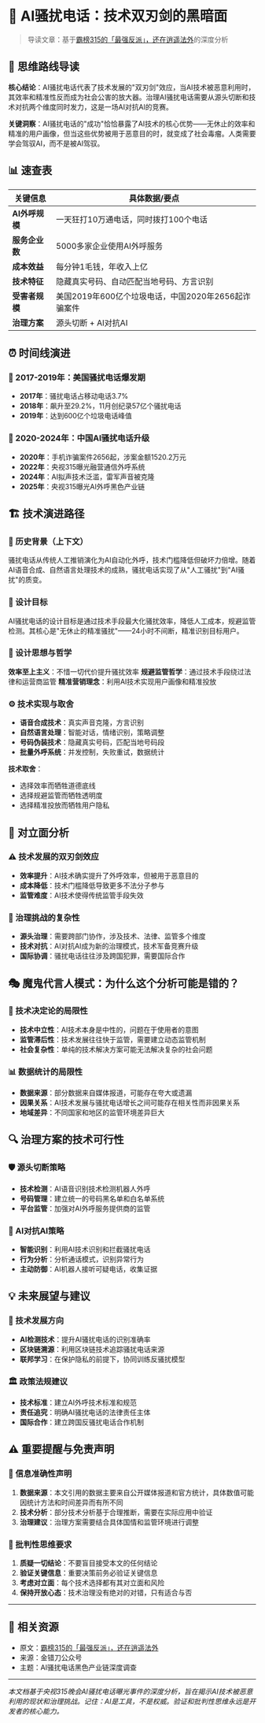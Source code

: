 # 🚨 AI骚扰电话：技术双刃剑的黑暗面

> 导读文章：基于[霸榜315的「最强反派」，还在逍遥法外](https://mp.weixin.qq.com/s/qpU4-2zbEHdH-AEourcHJg)的深度分析

## 🧠 思维路线导读

**核心结论**：AI骚扰电话代表了技术发展的"双刃剑"效应，当AI技术被恶意利用时，其效率和精准性反而成为社会公害的放大器。治理AI骚扰电话需要从源头切断和技术对抗两个维度同时发力，这是一场AI对抗AI的竞赛。

**关键洞察**：AI骚扰电话的"成功"恰恰暴露了AI技术的核心优势——无休止的效率和精准的用户画像，但当这些优势被用于恶意目的时，就变成了社会毒瘤。人类需要学会驾驭AI，而不是被AI驾驭。

## 📊 速查表

| 关键信息 | 具体数据/要点 |
|---------|---------------|
| **AI外呼规模** | 一天狂打10万通电话，同时拨打100个电话 |
| **服务企业数** | 5000多家企业使用AI外呼服务 |
| **成本效益** | 每分钟1毛钱，年收入上亿 |
| **技术特征** | 隐藏真实号码、自动匹配当地号码、方言识别 |
| **受害者规模** | 美国2019年600亿个垃圾电话，中国2020年2656起诈骗案件 |
| **治理方案** | 源头切断 + AI对抗AI |

## ⏰ 时间线演进

### 📅 2017-2019年：美国骚扰电话爆发期
- **2017年**：骚扰电话占移动电话3.7%
- **2018年**：飙升至29.2%，11月创纪录57亿个骚扰电话
- **2019年**：达到600亿个垃圾电话峰值

### 📅 2020-2024年：中国AI骚扰电话升级
- **2020年**：手机诈骗案件2656起，涉案金额1520.2万元
- **2022年**：央视315曝光融营通信外呼系统
- **2024年**：AI拟声技术泛滥，雷军声音被克隆
- **2025年**：央视315曝光AI外呼黑色产业链

## 🏗️ 技术演进路径

### 🌊 历史背景（上下文）
骚扰电话从传统人工推销演化为AI自动化外呼，技术门槛降低但破坏力倍增。随着AI语音合成、自然语言处理技术的成熟，骚扰电话实现了从"人工骚扰"到"AI骚扰"的质变。

### 🎯 设计目标
AI骚扰电话的设计目标是通过技术手段最大化骚扰效率，降低人工成本，规避监管检测。其核心是"无休止的精准骚扰"——24小时不间断，精准识别目标用户。

### 🧠 设计思想与哲学
**效率至上主义**：不惜一切代价提升骚扰效率
**规避监管哲学**：通过技术手段绕过法律和运营商监管
**精准营销理念**：利用AI技术实现用户画像和精准投放

### ⚙️ 技术实现与取舍
- **语音合成技术**：真实声音克隆，方言识别
- **自然语言处理**：智能对话，情绪识别，策略调整
- **号码伪装技术**：隐藏真实号码，匹配当地号码段
- **批量外呼系统**：并发控制，失败重试，数据统计

**技术取舍**：
- 选择效率而牺牲道德底线
- 选择规避监管而牺牲透明度
- 选择精准投放而牺牲用户隐私

## 🚨 对立面分析

### ⚠️ 技术发展的双刃剑效应
- **效率提升**：AI技术确实提升了外呼效率，但被用于恶意目的
- **成本降低**：技术门槛降低导致更多不法分子参与
- **监管难度**：AI技术使得传统监管手段失效

### 🚨 治理挑战的复杂性
- **源头治理**：需要跨部门协作，涉及技术、法律、监管多个维度
- **技术对抗**：AI对抗AI成为新的治理模式，技术军备竞赛升级
- **国际协调**：骚扰电话往往涉及跨国犯罪，需要国际合作

## 🎭 魔鬼代言人模式：为什么这个分析可能是错的？

### 🤔 技术决定论的局限性
- **技术中立性**：AI技术本身是中性的，问题在于使用者的意图
- **监管滞后性**：技术发展往往快于监管，需要建立动态监管机制
- **社会复杂性**：单纯的技术解决方案可能无法解决复杂的社会问题

### 📊 数据统计的局限性
- **数据来源**：部分数据来自媒体报道，可能存在夸大或遗漏
- **因果关系**：AI技术发展与骚扰电话增长之间可能存在相关性而非因果关系
- **地域差异**：不同国家和地区的监管环境差异巨大

## 🔍 治理方案的技术可行性

### 🛡️ 源头切断策略
- **技术检测**：AI语音识别技术检测机器人外呼
- **号码管理**：建立统一的号码黑名单和白名单系统
- **平台监管**：加强对AI外呼服务提供商的监管

### 🤖 AI对抗AI策略
- **智能识别**：利用AI技术识别和拦截骚扰电话
- **行为分析**：分析通话模式，识别异常行为
- **主动防御**：AI机器人接听可疑电话，收集证据

## 💡 未来展望与建议

### 🚀 技术发展方向
- **AI检测技术**：提升AI骚扰电话的识别准确率
- **区块链溯源**：利用区块链技术追踪骚扰电话来源
- **联邦学习**：在保护隐私的前提下，协同训练反骚扰模型

### 🏛️ 政策法规建议
- **技术标准**：建立AI外呼技术标准和规范
- **责任追究**：明确AI骚扰电话的法律责任主体
- **国际合作**：建立跨国反骚扰电话合作机制

## ⚠️ 重要提醒与免责声明

### 🚨 信息准确性声明
1. **数据来源**：本文引用的数据主要来自公开媒体报道和官方统计，具体数值可能因统计方法和时间差异而有所不同
2. **技术分析**：部分技术分析基于合理推断，需要在实际应用中验证
3. **治理建议**：治理方案需要结合具体国情和监管环境进行调整

### 🧠 批判性思维要求
1. **质疑一切结论**：不要盲目接受本文的任何结论
2. **验证关键信息**：重要决策前务必验证关键信息
3. **考虑对立面**：每个技术选择都有其对立面和风险
4. **保持开放心态**：技术治理没有绝对的对错，只有适合与否

---

## 🔗 相关资源

- 原文：[霸榜315的「最强反派」，还在逍遥法外](https://mp.weixin.qq.com/s/qpU4-2zbEHdH-AEourcHJg)
- 来源：金错刀公众号
- 主题：AI骚扰电话黑色产业链深度调查

---

*本文档基于央视315晚会AI骚扰电话曝光事件的深度分析，旨在揭示AI技术被恶意利用的现状和治理挑战。记住：AI是工具，不是权威。验证和批判性思维永远是开发者的核心能力。*
